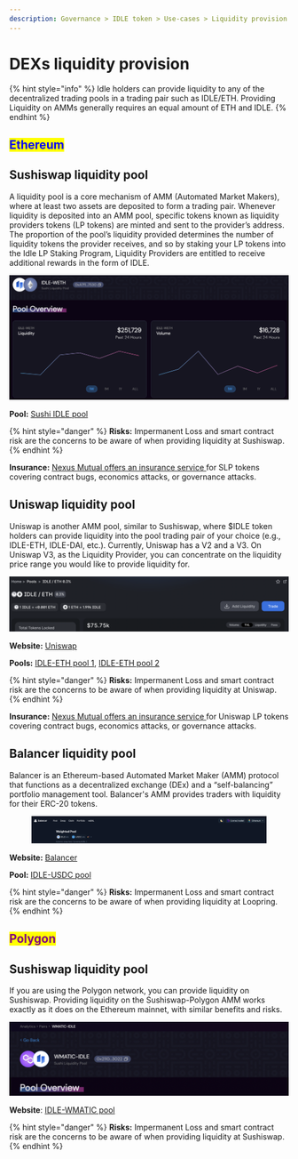 ```yaml
---
description: Governance > IDLE token > Use-cases > Liquidity provision
---
```


# DEXs liquidity provision

{% hint style="info" %}
Idle holders can provide liquidity to any of the decentralized trading pools in a trading pair such as IDLE/ETH. Providing Liquidity on AMMs generally requires an equal amount of ETH and IDLE.
{% endhint %}

## <mark style="color:blue;">Ethereum</mark>

## Sushiswap liquidity pool

A liquidity pool is a core mechanism of AMM (Automated Market Makers), where at least two assets are deposited to form a trading pair. Whenever liquidity is deposited into an AMM pool, specific tokens known as liquidity providers tokens (LP tokens) are minted and sent to the provider’s address. The proportion of the pool’s liquidity provided determines the number of liquidity tokens the provider receives, and so by staking your LP tokens into the Idle LP Staking Program, Liquidity Providers are entitled to receive additional rewards in the form of IDLE.

![](<../../../.gitbook/assets/image (61).png>)

**Pool:** [Sushi IDLE pool](https://app.sushi.com/add/ETH/0x875773784Af8135eA0ef43b5a374AaD105c5D39e)

{% hint style="danger" %}
**Risks:** Impermanent Loss and smart contract risk are the concerns to be aware of when providing liquidity at Sushiswap.
{% endhint %}

**Insurance:** [Nexus Mutual offers an insurance service ](https://app.nexusmutual.io/cover/buy/get-quote?address=0xc2EdaD668740f1aA35E4D8f227fB8E17dcA888Cd)for SLP tokens covering contract bugs, economics attacks, or governance attacks.&#x20;

## Uniswap liquidity pool <a href="#uniswap-liquidity-pool-10" id="uniswap-liquidity-pool-10"></a>

Uniswap is another AMM pool, similar to Sushiswap, where $IDLE token holders can provide liquidity into the pool trading pair of your choice (e.g., IDLE-ETH, IDLE-DAI, etc.). Currently, Uniswap has a V2 and a V3. On Uniswap V3, as the Liquidity Provider, you can concentrate on the liquidity price range you would like to provide liquidity for.

![](<../../../.gitbook/assets/image (53).png>)

**Website:** [Uniswap](https://uniswap.org/)

**Pools:** [IDLE-ETH pool 1](https://app.uniswap.org/#/add/ETH/0x875773784Af8135eA0ef43b5a374AaD105c5D39e/10000), [IDLE-ETH pool 2](https://app.uniswap.org/#/add/v2/ETH/0x875773784Af8135eA0ef43b5a374AaD105c5D39e)

{% hint style="danger" %}
**Risks:** Impermanent Loss and smart contract risk are the concerns to be aware of when providing liquidity at Uniswap.
{% endhint %}

**Insurance:** [Nexus Mutual offers an insurance service ](https://app.nexusmutual.io/cover/buy/get-quote?address=0xc2EdaD668740f1aA35E4D8f227fB8E17dcA888Cd)for Uniswap LP tokens covering contract bugs, economics attacks, or governance attacks.&#x20;

## Balancer liquidity pool <a href="#loopring-liquidity-pool-15" id="loopring-liquidity-pool-15"></a>

Balancer is an Ethereum-based Automated Market Maker (AMM) protocol that functions as a decentralized exchange (DEx) and a “self-balancing” portfolio management tool. Balancer's AMM provides traders with liquidity for their ERC-20 tokens.

<figure><img src="../../../.gitbook/assets/image (91).png" alt=""><figcaption></figcaption></figure>

**Website:** [Balancer](https://balancer.fi/)

**Pool:** [IDLE-USDC pool](https://app.balancer.fi/#/ethereum/pool/0x158e0fbc2271e1dcebadd365a22e2b4dd173c0db0002000000000000000005a5)

{% hint style="danger" %}
**Risks:** Impermanent Loss and smart contract risk are the concerns to be aware of when providing liquidity at Loopring.
{% endhint %}

## <mark style="color:purple;">Polygon</mark>

## Sushiswap liquidity pool

&#x20;If you are using the Polygon network, you can provide liquidity on Sushiswap. Providing liquidity on the Sushiswap-Polygon AMM works exactly as it does on the Ethereum mainnet, with similar benefits and risks.&#x20;

![](<../../../.gitbook/assets/image (67).png>)

**Website**: [IDLE-WMATIC pool](https://app.sushi.com/it/add/0x7ceb23fd6bc0add59e62ac25578270cff1b9f619/0xc25351811983818c9fe6d8c580531819c8ade90f)&#x20;

{% hint style="danger" %}
**Risks:** Impermanent Loss and smart contract risk are the concerns to be aware of when providing liquidity at Sushiswap.
{% endhint %}
